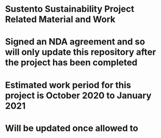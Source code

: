 # Sustento Sustainability Project Related Material and Work



# Signed an NDA agreement and so will only update this repository after the project has been completed 


# Estimated work period for this project is October 2020 to January 2021



# Will be updated once allowed to 

